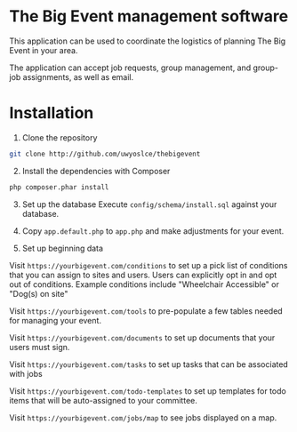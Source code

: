 # The Big Event management software

This application can be used to coordinate the logistics of planning The Big Event in your area.

The application can accept job requests, group management, and group-job assignments, as well as email.

# Installation

1. Clone the repository

```bash
git clone http://github.com/uwyoslce/thebigevent
```

2. Install the dependencies with Composer

```bash
php composer.phar install
```

3. Set up the database
Execute `config/schema/install.sql` against your database.

4. Copy `app.default.php` to `app.php` and make adjustments for your event.

5. Set up beginning data

Visit `https://yourbigevent.com/conditions` to set up a pick list of conditions that you can assign to sites and users.  Users can explicitly opt in and opt out of conditions.  Example conditions include "Wheelchair Accessible" or "Dog(s) on site"

Visit `https://yourbigevent.com/tools` to pre-populate a few tables needed for managing your event.

Visit `https://yourbigevent.com/documents` to set up documents that your users must sign.

Visit `https://yourbigevent.com/tasks` to set up tasks that can be associated with jobs

Visit `https://yourbigevent.com/todo-templates` to set up templates for todo items that will be auto-assigned to your committee.

Visit `https://yourbigevent.com/jobs/map` to see jobs displayed on a map.